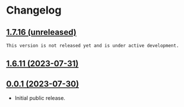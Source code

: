 # Changelog

## [1.7.16 (unreleased)](https://github.com/DLRSP/workflows/compare/v1.6.11...main)

```{important}
This version is not released yet and is under active development.
```

## [1.6.11 (2023-07-31)](https://github.com/DLRSP/workflows/compare/v0.0.1...v1.6.11)

## [0.0.1 (2023-07-30)](https://github.com/DLRSP/workflows/compare/e9ae391...v0.0.1)

- Initial public release.